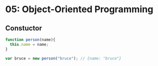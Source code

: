 # 05: Object-Oriented Programming

## Constuctor

```js
function person(name){
  this.name = name;
}

var bruce = new person("bruce"); // {name: "bruce"}
```
